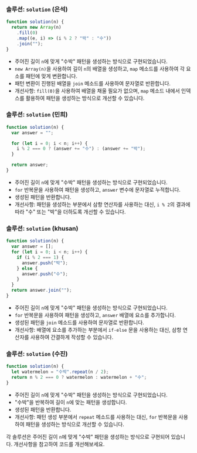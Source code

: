 ### 솔루션: `solution` (은석)

```javascript
function solution(n) {
  return new Array(n)
    .fill(0)
    .map((e, i) => (i % 2 ? "박" : "수"))
    .join("");
}
```

- 주어진 길이 `n`에 맞게 "수박" 패턴을 생성하는 방식으로 구현되었습니다.
- `new Array(n)`을 사용하여 길이 `n`의 배열을 생성하고, `map` 메소드를 사용하여 각 요소를 패턴에 맞게 변환합니다.
- 패턴 변환이 진행된 배열을 `join` 메소드를 사용하여 문자열로 반환합니다.
- 개선사항: `fill(0)`을 사용하여 배열을 채울 필요가 없으며, `map` 메소드 내에서 인덱스를 활용하여 패턴을 생성하는 방식으로 개선할 수 있습니다.

### 솔루션: `solution` (민희)

```javascript
function solution(n) {
  var answer = "";

  for (let i = 0; i < n; i++) {
    i % 2 === 0 ? (answer += "수") : (answer += "박");
  }

  return answer;
}
```

- 주어진 길이 `n`에 맞게 "수박" 패턴을 생성하는 방식으로 구현되었습니다.
- `for` 반복문을 사용하여 패턴을 생성하고, `answer` 변수에 문자열로 누적합니다.
- 생성된 패턴을 반환합니다.
- 개선사항: 패턴을 생성하는 부분에서 삼항 연산자를 사용하는 대신, `i % 2`의 결과에 따라 "수" 또는 "박"을 더하도록 개선할 수 있습니다.

### 솔루션: `solution` (khusan)

```javascript
function solution(n) {
  var answer = [];
  for (let i = 0; i < n; i++) {
    if (i % 2 === 1) {
      answer.push("박");
    } else {
      answer.push("수");
    }
  }
  return answer.join("");
}
```

- 주어진 길이 `n`에 맞게 "수박" 패턴을 생성하는 방식으로 구현되었습니다.
- `for` 반복문을 사용하여 패턴을 생성하고, `answer` 배열에 요소를 추가합니다.
- 생성된 패턴을 `join` 메소드를 사용하여 문자열로 반환합니다.
- 개선사항: 배열에 요소를 추가하는 부분에서 `if-else` 문을 사용하는 대신, 삼항 연산자를 사용하여 간결하게 작성할 수 있습니다.

### 솔루션: `solution` (수진)

```javascript
function solution(n) {
  let watermelon = "수박".repeat(n / 2);
  return n % 2 === 0 ? watermelon : watermelon + "수";
}
```

- 주어진 길이 `n`에 맞게 "수박" 패턴을 생성하는 방식으로 구현되었습니다.
- "수박"을 반복하여 길이 `n`에 맞는 패턴을 생성합니다.
- 생성된 패턴을 반환합니다.
- 개선사항: 패턴 생성 부분에서 `repeat` 메소드를 사용하는 대신, `for` 반복문을 사용하여 패턴을 생성하는 방식으로 개선할 수 있습니다.

각 솔루션은 주어진 길이 `n`에 맞게 "수박" 패턴을 생성하는 방식으로 구현되어 있습니다. 개선사항을 참고하여 코드를 개선해보세요.
